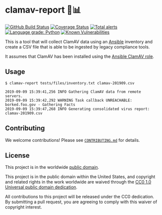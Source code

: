 # clamav-report 🦪📊 #

[![GitHub Build Status](https://github.com/cisagov/clamav-report/workflows/build/badge.svg)](https://github.com/cisagov/clamav-report/actions)
[![Coverage Status](https://coveralls.io/repos/github/cisagov/clamav-report/badge.svg?branch=develop)](https://coveralls.io/github/cisagov/clamav-report?branch=develop)
[![Total alerts](https://img.shields.io/lgtm/alerts/g/cisagov/clamav-report.svg?logo=lgtm&logoWidth=18)](https://lgtm.com/projects/g/cisagov/clamav-report/alerts/)
[![Language grade: Python](https://img.shields.io/lgtm/grade/python/g/cisagov/clamav-report.svg?logo=lgtm&logoWidth=18)](https://lgtm.com/projects/g/cisagov/clamav-report/context:python)
[![Known Vulnerabilities](https://snyk.io/test/github/cisagov/clamav-report/develop/badge.svg)](https://snyk.io/test/github/cisagov/clamav-report)

This is a tool that will collect ClamAV data using an
[Ansible](https://www.ansible.com) inventory and create a CSV file
that is able to be ingested by legacy compliance tools.

It assumes that ClamAV has been installed using the
[Ansible ClamAV role](https://github.com/cisagov/ansible-role-clamav).

## Usage ##

```console
$ clamav-report tests/files/inventory.txt clamav-201909.csv

2019-09-09 15:39:41,256 INFO Gathering ClamAV data from remote servers.
2019-09-09 15:39:42,292 WARNING Task callback UNREACHABLE: borked.foo.gov - Gathering Facts
2019-09-09 15:39:47,268 INFO Generating consolidated virus report: clamav-201909.csv
```

## Contributing ##

We welcome contributions!  Please see [`CONTRIBUTING.md`](CONTRIBUTING.md) for
details.

## License ##

This project is in the worldwide [public domain](LICENSE).

This project is in the public domain within the United States, and
copyright and related rights in the work worldwide are waived through
the [CC0 1.0 Universal public domain
dedication](https://creativecommons.org/publicdomain/zero/1.0/).

All contributions to this project will be released under the CC0
dedication. By submitting a pull request, you are agreeing to comply
with this waiver of copyright interest.

